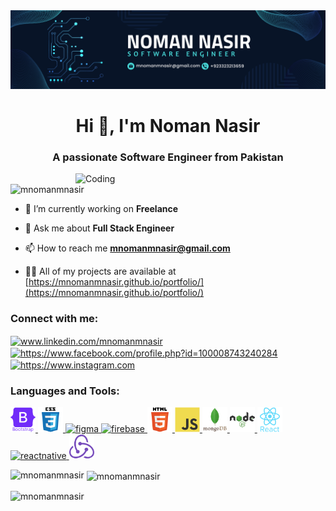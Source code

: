 <img src="https://raw.githubusercontent.com/mnomanmnasir/mnomanmnasir/main/Noman%20nasir.png" alt="Noman Nasir">
<h1 align="center">Hi 👋, I'm Noman Nasir</h1>
<h3 align="center">A passionate Software Engineer from Pakistan</h3>
<img align="right" alt="Coding" width="400" src="https://vilrotech.com/wp-content/uploads/2023/04/design-uiux-services.gif">

<p align="left"> <img src="https://komarev.com/ghpvc/?username=mnomanmnasir&label=Profile%20views&color=0e75b6&style=flat" alt="mnomanmnasir" /> </p>


- 🔭 I’m currently working on **Freelance**

- 💬 Ask me about **Full Stack Engineer**

- 📫 How to reach me **mnomanmnasir@gmail.com**

- 👨‍💻 All of my projects are available at [https://mnomanmnasir.github.io/portfolio/](https://mnomanmnasir.github.io/portfolio/)

<h3 align="left">Connect with me:</h3>
<p align="left">
<a href="https://linkedin.com/in/www.linkedin.com/mnomanmnasir" target="blank"><img align="center" src="https://raw.githubusercontent.com/rahuldkjain/github-profile-readme-generator/master/src/images/icons/Social/linked-in-alt.svg" alt="www.linkedin.com/mnomanmnasir" height="30" width="40" /></a>
<a href="https://fb.com/https://www.facebook.com/profile.php?id=100008743240284" target="blank"><img align="center" src="https://raw.githubusercontent.com/rahuldkjain/github-profile-readme-generator/master/src/images/icons/Social/facebook.svg" alt="https://www.facebook.com/profile.php?id=100008743240284" height="30" width="40" /></a>
<a href="https://instagram.com/https://www.instagram.com" target="blank"><img align="center" src="https://raw.githubusercontent.com/rahuldkjain/github-profile-readme-generator/master/src/images/icons/Social/instagram.svg" alt="https://www.instagram.com" height="30" width="40" /></a>
</p>

<h3 align="left">Languages and Tools:</h3>
<p align="left"> <a href="https://getbootstrap.com" target="_blank" rel="noreferrer"> <img src="https://raw.githubusercontent.com/devicons/devicon/master/icons/bootstrap/bootstrap-plain-wordmark.svg" alt="bootstrap" width="40" height="40"/> </a> <a href="https://www.w3schools.com/css/" target="_blank" rel="noreferrer"> <img src="https://raw.githubusercontent.com/devicons/devicon/master/icons/css3/css3-original-wordmark.svg" alt="css3" width="40" height="40"/> </a> <a href="https://www.figma.com/" target="_blank" rel="noreferrer"> <img src="https://www.vectorlogo.zone/logos/figma/figma-icon.svg" alt="figma" width="40" height="40"/> </a> <a href="https://firebase.google.com/" target="_blank" rel="noreferrer"> <img src="https://www.vectorlogo.zone/logos/firebase/firebase-icon.svg" alt="firebase" width="40" height="40"/> </a> <a href="https://www.w3.org/html/" target="_blank" rel="noreferrer"> <img src="https://raw.githubusercontent.com/devicons/devicon/master/icons/html5/html5-original-wordmark.svg" alt="html5" width="40" height="40"/> </a> <a href="https://developer.mozilla.org/en-US/docs/Web/JavaScript" target="_blank" rel="noreferrer"> <img src="https://raw.githubusercontent.com/devicons/devicon/master/icons/javascript/javascript-original.svg" alt="javascript" width="40" height="40"/> </a> <a href="https://www.mongodb.com/" target="_blank" rel="noreferrer"> <img src="https://raw.githubusercontent.com/devicons/devicon/master/icons/mongodb/mongodb-original-wordmark.svg" alt="mongodb" width="40" height="40"/> </a> <a href="https://nodejs.org" target="_blank" rel="noreferrer"> <img src="https://raw.githubusercontent.com/devicons/devicon/master/icons/nodejs/nodejs-original-wordmark.svg" alt="nodejs" width="40" height="40"/> </a> <a href="https://reactjs.org/" target="_blank" rel="noreferrer"> <img src="https://raw.githubusercontent.com/devicons/devicon/master/icons/react/react-original-wordmark.svg" alt="react" width="40" height="40"/> </a> <a href="https://reactnative.dev/" target="_blank" rel="noreferrer"> <img src="https://reactnative.dev/img/header_logo.svg" alt="reactnative" width="40" height="40"/> </a> <a href="https://redux.js.org" target="_blank" rel="noreferrer"> <img src="https://raw.githubusercontent.com/devicons/devicon/master/icons/redux/redux-original.svg" alt="redux" width="40" height="40"/> </a> </p>

<p><img align="left" src="https://github-readme-stats.vercel.app/api/top-langs?username=mnomanmnasir&show_icons=true&locale=en&layout=compact" alt="mnomanmnasir" /></p>

<p>&nbsp;<img align="center" src="https://github-readme-stats.vercel.app/api?username=mnomanmnasir&show_icons=true&locale=en" alt="mnomanmnasir" /></p>

<p><img align="center" src="https://github-readme-streak-stats.herokuapp.com/?user=mnomanmnasir&" alt="mnomanmnasir" /></p>
